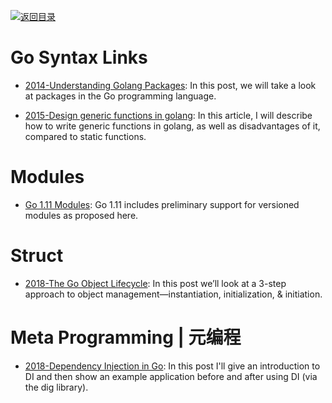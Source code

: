[![返回目录](https://user-images.githubusercontent.com/5803001/38079637-ff0abcf0-3371-11e8-9b76-ad651620afc7.jpg)](https://github.com/wxyyxc1992/Awesome-Lists)

# Go Syntax Links

- [2014-Understanding Golang Packages](https://thenewstack.io/understanding-golang-packages/): In this post, we will take a look at packages in the Go programming language.

- [2015-Design generic functions in golang](https://parthdesai.me/articles/2015/08/30/go-generic-functions/): In this article, I will describe how to write generic functions in golang, as well as disadvantages of it, compared to static functions.

# Modules

- [Go 1.11 Modules](https://parg.co/01g): Go 1.11 includes preliminary support for versioned modules as proposed here.

# Struct

- [2018-The Go Object Lifecycle](https://middlemost.com/object-lifecycle/): In this post we’ll look at a 3-step approach to object management—instantiation, initialization, & initiation.

# Meta Programming | 元编程

- [2018-Dependency Injection in Go](https://blog.drewolson.org/dependency-injection-in-go/): In this post I'll give an introduction to DI and then show an example application before and after using DI (via the dig library).
